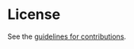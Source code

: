 # License

See the
[guidelines for contributions](https://github.com/hannestschofenig/exported-attestation/blob/main/CONTRIBUTING.md).
